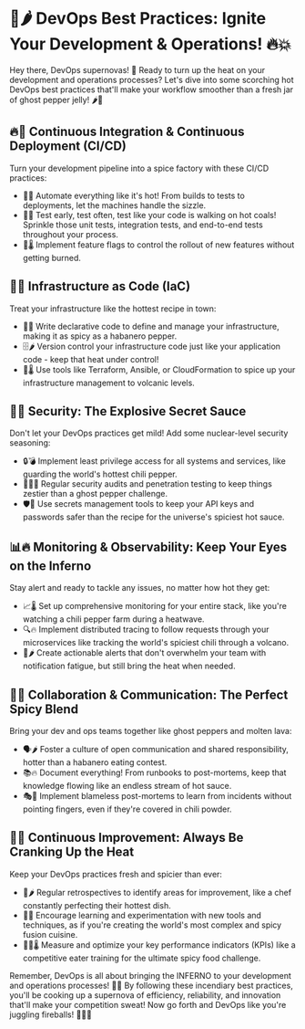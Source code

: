 # 🚀🌶️ DevOps Best Practices: Ignite Your Development & Operations! 🔥💥

Hey there, DevOps supernovas! 🌟 Ready to turn up the heat on your development and operations processes? Let's dive into some scorching hot DevOps best practices that'll make your workflow smoother than a fresh jar of ghost pepper jelly! 🌶️🍯

## 🔥🚀 Continuous Integration & Continuous Deployment (CI/CD)

Turn your development pipeline into a spice factory with these CI/CD practices:

- 🤖🔥 Automate everything like it's hot! From builds to tests to deployments, let the machines handle the sizzle.
- 🧪🌋 Test early, test often, test like your code is walking on hot coals! Sprinkle those unit tests, integration tests, and end-to-end tests throughout your process.
- 🚦🌡️ Implement feature flags to control the rollout of new features without getting burned.

## 🌈🔧 Infrastructure as Code (IaC)

Treat your infrastructure like the hottest recipe in town:

- 📝🔥 Write declarative code to define and manage your infrastructure, making it as spicy as a habanero pepper.
- 🗄️🌶️ Version control your infrastructure code just like your application code - keep that heat under control!
- 🔄🌡️ Use tools like Terraform, Ansible, or CloudFormation to spice up your infrastructure management to volcanic levels.

## 🔐🔥 Security: The Explosive Secret Sauce

Don't let your DevOps practices get mild! Add some nuclear-level security seasoning:

- 🔒💣 Implement least privilege access for all systems and services, like guarding the world's hottest chili pepper.
- 🕵️‍♂️🔥 Regular security audits and penetration testing to keep things zestier than a ghost pepper challenge.
- 🛡️🌋 Use secrets management tools to keep your API keys and passwords safer than the recipe for the universe's spiciest hot sauce.

## 📊🔥 Monitoring & Observability: Keep Your Eyes on the Inferno

Stay alert and ready to tackle any issues, no matter how hot they get:

- 📈🌡️ Set up comprehensive monitoring for your entire stack, like you're watching a chili pepper farm during a heatwave.
- 🔍🔥 Implement distributed tracing to follow requests through your microservices like tracking the world's spiciest chili through a volcano.
- 🚨🌶️ Create actionable alerts that don't overwhelm your team with notification fatigue, but still bring the heat when needed.

## 🤝🔥 Collaboration & Communication: The Perfect Spicy Blend

Bring your dev and ops teams together like ghost peppers and molten lava:

- 🗣️🌶️ Foster a culture of open communication and shared responsibility, hotter than a habanero eating contest.
- 📚🔥 Document everything! From runbooks to post-mortems, keep that knowledge flowing like an endless stream of hot sauce.
- 🎭🌋 Implement blameless post-mortems to learn from incidents without pointing fingers, even if they're covered in chili powder.

## 🚀🔥 Continuous Improvement: Always Be Cranking Up the Heat

Keep your DevOps practices fresh and spicier than ever:

- 📅🌶️ Regular retrospectives to identify areas for improvement, like a chef constantly perfecting their hottest dish.
- 🧠🔥 Encourage learning and experimentation with new tools and techniques, as if you're creating the world's most complex and spicy fusion cuisine.
- 🏋️‍♀️🌡️ Measure and optimize your key performance indicators (KPIs) like a competitive eater training for the ultimate spicy food challenge.

Remember, DevOps is all about bringing the INFERNO to your development and operations processes! 🌋🔥 By following these incendiary best practices, you'll be cooking up a supernova of efficiency, reliability, and innovation that'll make your competition sweat! Now go forth and DevOps like you're juggling fireballs! 💪🚀🔥
